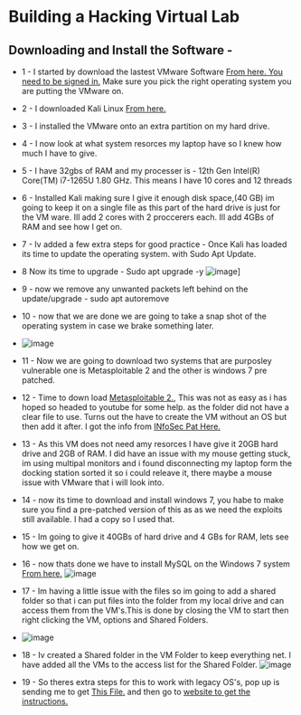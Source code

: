 # Building a Hacking Virtual Lab
## Downloading and Install the Software - 

- 1 - I started by download the lastest VMware Software <a href="https://support.broadcom.com/group/ecx/productdownloads?subfamily=VMware%20Workstation%20Pro">From here. You need to be signed in.</a> Make sure you pick the right operating system you are putting the VMware on. 
- 2 - I downloaded Kali Linux <a href="https://www.kali.org/get-kali/#kali-installer-images">From here.</a>
- 3 - I installed the VMware onto an extra partition on my hard drive.
- 4 - I now look at what system resorces my laptop have so I knew how much I have to give.
- 5 - I have 32gbs of RAM and my processer is - 12th Gen Intel(R) Core(TM) i7-1265U   1.80 GHz. This means I have 10 cores and 12 threads
- 6 - Installed Kali making sure I give it enough disk space,(40 GB) im going to keep it on a single file as this part of the hard drive is just for the VM ware. Ill add 2 cores with 2 proccerers each. Ill add 4GBs of RAM and see how I get on.
- 7 - Iv added a few extra steps for good practice - Once Kali has loaded its time to update the operating system. with Sudo Apt Update.
- 8 Now its time to upgrade - Sudo apt upgrade -y
![image](https://github.com/user-attachments/assets/9abc75b4-3ffb-4a78-a1a9-da40249d10b8)]
- 9 - now we remove any unwanted packets left behind on the update/upgrade - sudo apt autoremove
- 10 - now that we are done we are going to take a snap shot of the operating system in case we brake something later.
- ![image](https://github.com/user-attachments/assets/c63d77f8-f2ec-45b2-9a63-171c95a262fa)

- 11 - Now we are going to download two systems that are purposley vulnerable one is Metasploitable 2 and the other is windows 7 pre patched. 
- 12 - Time to down load <a href="https://sourceforge.net/projects/Metasploitable/">Metasploitable 2.</a>, This was not as easy as i has hoped so headed to youtube for some help. as the folder did not have a clear file to use. Turns out the have to create the VM without an OS but then add it after. I got the info from <a href="https://www.youtube.com/watch?v=5F7j2E94p9Y">INfoSec Pat Here.</a>

- 13 - As this VM does not need amy resorces I have give it 20GB hard drive and 2GB of RAM. I did have an issue with my mouse getting stuck, im using multipal monitors and i found disconnecting my laptop form the docking station sorted it so i could releave it, there maybe a mouse issue with VMware that i will look into.
- 14 - now its time to download and install windows 7, you habe to make sure you find a pre-patched version of this as as we need the exploits still available. I had a copy so I used that.
- 15 - Im going to give it 40GBs of hard drive and 4 GBs for RAM, lets see how we get on.
- 16 - now thats done we have to install MySQL on the Windows 7 system <a href="http://www.oldversion.com/windows/mysql-community-server-5-5-15">From here.</a>
![image](https://github.com/user-attachments/assets/7156e84a-1b22-4ef5-917e-6be71e8d21bd)
- 17 - Im having a little issue with the files so im going to add a shared folder so that i can put files into the folder from my local drive and can access them from the VM's.This is done by closing the VM to start then right clicking the VM, options and Shared Folders. 
- ![image](https://github.com/user-attachments/assets/a551baef-0854-4fc1-b9ef-7937ba59f975)

- 18 - Iv created a Shared folder in the VM Folder to keep everything net. I have added all the VMs to the access list for the Shared Folder. 
![image](https://github.com/user-attachments/assets/6e56b9f2-5cdc-49c8-ad74-6cb6fdbd1040)

- 19 - So theres extra steps for this to work with legacy OS's, pop up is sending me to get <a href=" https://packages-prod.broadcom.com/tools/frozen/linux/linux.iso">This File.</a>  and then go to <a href="https://knowledge.broadcom.com/external/article?legacyId=1014294">website to get the instructions.</a>




